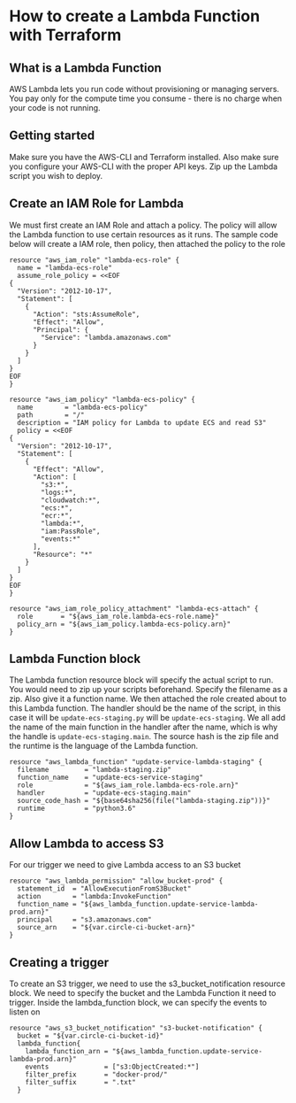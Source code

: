 # How to create a Lambda Function with Terraform

## What is a Lambda Function
AWS Lambda lets you run code without provisioning or managing servers. You pay only for the compute time you consume - there is no charge when your code is not running.

## Getting started
Make sure you have the AWS-CLI and Terraform installed. Also make sure you configure your AWS-CLI with the proper API keys. Zip up the Lambda script you wish to deploy.

## Create an IAM Role for Lambda
We must first create an IAM Role and attach a policy. The policy will allow the Lambda function to use certain resources as it runs. The sample code below will create a IAM role, then policy, then attached the policy to the role
```
resource "aws_iam_role" "lambda-ecs-role" {
  name = "lambda-ecs-role"
  assume_role_policy = <<EOF
{
  "Version": "2012-10-17",
  "Statement": [
    {
      "Action": "sts:AssumeRole",
      "Effect": "Allow",
      "Principal": {
        "Service": "lambda.amazonaws.com"
      }
    }
  ]
}
EOF
}

resource "aws_iam_policy" "lambda-ecs-policy" {
  name        = "lambda-ecs-policy"
  path        = "/"
  description = "IAM policy for Lambda to update ECS and read S3"
  policy = <<EOF
{
  "Version": "2012-10-17",
  "Statement": [
    {
      "Effect": "Allow",
      "Action": [
        "s3:*",
        "logs:*",
        "cloudwatch:*",
        "ecs:*",
        "ecr:*",
        "lambda:*",
        "iam:PassRole",
        "events:*"
      ],
      "Resource": "*"
    }
  ]
}
EOF
}

resource "aws_iam_role_policy_attachment" "lambda-ecs-attach" {
  role       = "${aws_iam_role.lambda-ecs-role.name}"
  policy_arn = "${aws_iam_policy.lambda-ecs-policy.arn}"
}

```

## Lambda Function block
The Lambda function resource block will specify the actual script to run. You would need to zip up your scripts beforehand. Specify the filename as a zip. Also give it a function name. We then attached the role created about to this Lambda function. The handler should be the name of the script, in this case it will be `update-ecs-staging.py` will be `update-ecs-staging`. We all add the name of the main function in the handler after the name, which is why the handle is `update-ecs-staging.main`. The source hash is the zip file and the runtime is the language of the Lambda function. 
```
resource "aws_lambda_function" "update-service-lambda-staging" {
  filename         = "lambda-staging.zip"
  function_name    = "update-ecs-service-staging"
  role             = "${aws_iam_role.lambda-ecs-role.arn}"
  handler          = "update-ecs-staging.main"
  source_code_hash = "${base64sha256(file("lambda-staging.zip"))}"
  runtime          = "python3.6"
}
```

## Allow Lambda to access S3
For our trigger we need to give Lambda access to an S3 bucket
```
resource "aws_lambda_permission" "allow_bucket-prod" {
  statement_id  = "AllowExecutionFromS3Bucket"
  action        = "lambda:InvokeFunction"
  function_name = "${aws_lambda_function.update-service-lambda-prod.arn}"
  principal     = "s3.amazonaws.com"
  source_arn    = "${var.circle-ci-bucket-arn}"
}
```

## Creating a trigger
To create an S3 trigger, we need to use the s3_bucket_notification resource block. We need to specify the bucket and the Lambda Function it need to trigger. Inside the lambda_function block, we can specify the events to listen on 

```
resource "aws_s3_bucket_notification" "s3-bucket-notification" {
  bucket = "${var.circle-ci-bucket-id}"
  lambda_function{
    lambda_function_arn = "${aws_lambda_function.update-service-lambda-prod.arn}"
    events              = ["s3:ObjectCreated:*"]
    filter_prefix       = "docker-prod/"
    filter_suffix       = ".txt"
  }
```

